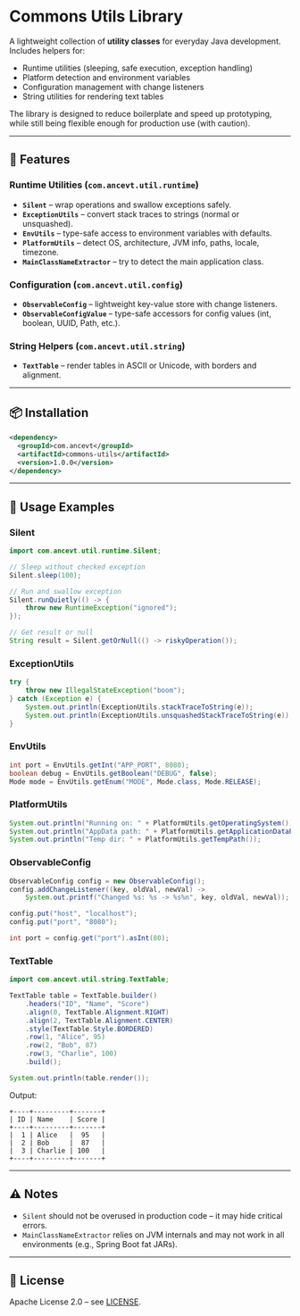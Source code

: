 # Commons Utils Library

A lightweight collection of **utility classes** for everyday Java development. Includes helpers for:

* Runtime utilities (sleeping, safe execution, exception handling)
* Platform detection and environment variables
* Configuration management with change listeners
* String utilities for rendering text tables

The library is designed to reduce boilerplate and speed up prototyping, while still being flexible enough for production use (with caution).

---

## 🚀 Features

### Runtime Utilities (`com.ancevt.util.runtime`)

* **`Silent`** – wrap operations and swallow exceptions safely.
* **`ExceptionUtils`** – convert stack traces to strings (normal or unsquashed).
* **`EnvUtils`** – type-safe access to environment variables with defaults.
* **`PlatformUtils`** – detect OS, architecture, JVM info, paths, locale, timezone.
* **`MainClassNameExtractor`** – try to detect the main application class.

### Configuration (`com.ancevt.util.config`)

* **`ObservableConfig`** – lightweight key-value store with change listeners.
* **`ObservableConfigValue`** – type-safe accessors for config values (int, boolean, UUID, Path, etc.).

### String Helpers (`com.ancevt.util.string`)

* **`TextTable`** – render tables in ASCII or Unicode, with borders and alignment.

---

## 📦 Installation

```xml
<dependency>
  <groupId>com.ancevt</groupId>
  <artifactId>commons-utils</artifactId>
  <version>1.0.0</version>
</dependency>
```

---

## 🔧 Usage Examples

### Silent

```java
import com.ancevt.util.runtime.Silent;

// Sleep without checked exception
Silent.sleep(100);

// Run and swallow exception
Silent.runQuietly(() -> {
    throw new RuntimeException("ignored");
});

// Get result or null
String result = Silent.getOrNull(() -> riskyOperation());
```

### ExceptionUtils

```java
try {
    throw new IllegalStateException("boom");
} catch (Exception e) {
    System.out.println(ExceptionUtils.stackTraceToString(e));
    System.out.println(ExceptionUtils.unsquashedStackTraceToString(e));
}
```

### EnvUtils

```java
int port = EnvUtils.getInt("APP_PORT", 8080);
boolean debug = EnvUtils.getBoolean("DEBUG", false);
Mode mode = EnvUtils.getEnum("MODE", Mode.class, Mode.RELEASE);
```

### PlatformUtils

```java
System.out.println("Running on: " + PlatformUtils.getOperatingSystem());
System.out.println("AppData path: " + PlatformUtils.getApplicationDataPath());
System.out.println("Temp dir: " + PlatformUtils.getTempPath());
```

### ObservableConfig

```java
ObservableConfig config = new ObservableConfig();
config.addChangeListener((key, oldVal, newVal) ->
    System.out.printf("Changed %s: %s -> %s%n", key, oldVal, newVal));

config.put("host", "localhost");
config.put("port", "8080");

int port = config.get("port").asInt(80);
```

### TextTable

```java
import com.ancevt.util.string.TextTable;

TextTable table = TextTable.builder()
    .headers("ID", "Name", "Score")
    .align(0, TextTable.Alignment.RIGHT)
    .align(2, TextTable.Alignment.CENTER)
    .style(TextTable.Style.BORDERED)
    .row(1, "Alice", 95)
    .row(2, "Bob", 87)
    .row(3, "Charlie", 100)
    .build();

System.out.println(table.render());
```

Output:

```
+----+---------+-------+
| ID | Name    | Score |
+----+---------+-------+
|  1 | Alice   |  95   |
|  2 | Bob     |  87   |
|  3 | Charlie | 100   |
+----+---------+-------+
```

---

## ⚠️ Notes

* `Silent` should not be overused in production code – it may hide critical errors.
* `MainClassNameExtractor` relies on JVM internals and may not work in all environments (e.g., Spring Boot fat JARs).

---

## 📝 License

Apache License 2.0 – see [LICENSE](LICENSE).
